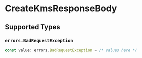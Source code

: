 # CreateKmsResponseBody


## Supported Types

### `errors.BadRequestException`

```typescript
const value: errors.BadRequestException = /* values here */
```

